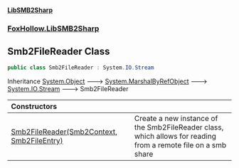 #### [LibSMB2Sharp](index.md 'index')
### [FoxHollow.LibSMB2Sharp](FoxHollow_LibSMB2Sharp.md 'FoxHollow.LibSMB2Sharp')
## Smb2FileReader Class
```csharp
public class Smb2FileReader : System.IO.Stream
```

Inheritance [System.Object](https://docs.microsoft.com/en-us/dotnet/api/System.Object 'System.Object') &#129106; [System.MarshalByRefObject](https://docs.microsoft.com/en-us/dotnet/api/System.MarshalByRefObject 'System.MarshalByRefObject') &#129106; [System.IO.Stream](https://docs.microsoft.com/en-us/dotnet/api/System.IO.Stream 'System.IO.Stream') &#129106; Smb2FileReader  

| Constructors | |
| :--- | :--- |
| [Smb2FileReader(Smb2Context, Smb2FileEntry)](FoxHollow_LibSMB2Sharp_Smb2FileReader_Smb2FileReader(FoxHollow_LibSMB2Sharp_Smb2Context_FoxHollow_LibSMB2Sharp_Smb2FileEntry).md 'FoxHollow.LibSMB2Sharp.Smb2FileReader.Smb2FileReader(FoxHollow.LibSMB2Sharp.Smb2Context, FoxHollow.LibSMB2Sharp.Smb2FileEntry)') | Create a new instance of the Smb2FileReader class, which allows for reading<br/>from a remote file on a smb share<br/> |

